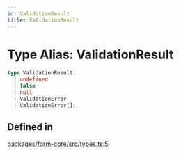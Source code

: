 ```yaml
---
id: ValidationResult
title: ValidationResult
---
```


# Type Alias: ValidationResult

```ts
type ValidationResult: 
  | undefined
  | false
  | null
  | ValidationError
  | ValidationError[];
```

## Defined in

[packages/form-core/src/types.ts:5](https://github.com/TanStack/form/blob/main/packages/form-core/src/types.ts#L5)
